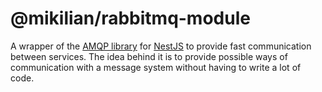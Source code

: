 # @mikilian/rabbitmq-module

A wrapper of the [AMQP library](https://www.npmjs.com/package/amqplib) for [NestJS](https://nestjs.com)
to provide fast communication between services. The idea behind it is to provide possible ways of
communication with a message system without having to write a lot of code.
